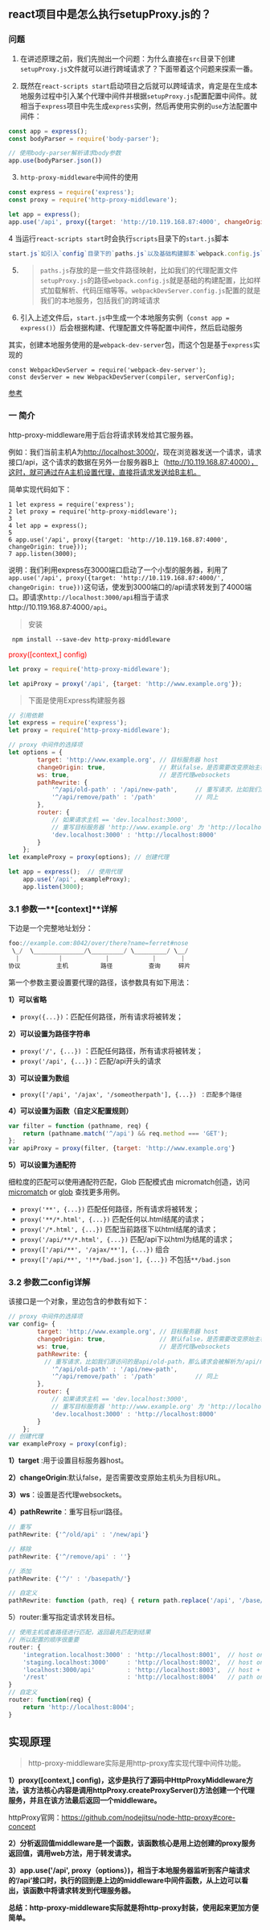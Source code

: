 ## react项目中是怎么执行setupProxy.js的？

### 问题

1. 在讲述原理之前，我们先抛出一个问题：为什么直接在`src`目录下创建`setupProxy.js`文件就可以进行跨域请求了？下面带着这个问题来探索一番。

2. 既然在`react-scripts start`启动项目之后就可以跨域请求，肯定是在生成本地服务过程中引入某个代理中间件并根据`setupProxy.js`配置配置中间件。就相当于`express`项目中先生成`express`实例，然后再使用实例的`use`方法配置中间件：

```js
const app = express();
const bodyParser = require('body-parser');

// 使用body-parser解析请求body参数
app.use(bodyParser.json())
```

3. `http-proxy-middleware`中间件的使用

```js
const express = require('express'); 
const proxy = require('http-proxy-middleware'); 

let app = express(); 
app.use('/api', proxy({target: 'http://10.119.168.87:4000', changeOrigin: true}));
```

4 当运行`react-scripts start`时会执行`scripts`目录下的`start.js`脚本

```js
start.js`如引入`config`目录下的`paths.js`以及基础构建脚本`webpack.config.js`和`devServer`服务配置文件`webpackDevServer.config.js
```
5. > `paths.js`存放的是一些文件路径映射，比如我们的代理配置文件`setupProxy.js`的路径`webpack.config.js`就是基础的构建配置，比如样式加载解析、代码压缩等等。`webpackDevServer.config.js`配置的就是我们的本地服务，包括我们的跨域请求

6. 引入上述文件后，`start.js`中生成一个本地服务实例（`const app = express()`）后会根据构建、代理配置文件等配置中间件，然后启动服务

其实，创建本地服务使用的是`webpack-dev-server`包，而这个包是基于`express`实现的

```
const WebpackDevServer = require('webpack-dev-server');
const devServer = new WebpackDevServer(compiler, serverConfig);
```

[参考](https://www.cnblogs.com/zhaoweikai/p/9969282.html)

### 一 简介

http-proxy-middleware用于后台将请求转发给其它服务器。

例如：我们当前主机A为[http://localhost:3000/](https://link.jianshu.com/?t=http://localhost:3000/)，现在浏览器发送一个请求，请求接口/api，这个请求的数据在另外一台服务器B上（http://10.119.168.87:4000），这时，就可通过在A主机设置代理，直接将请求发送给B主机。

简单实现代码如下：

```
1 let express = require('express');
2 let proxy = require('http-proxy-middleware');
3 
4 let app = express();
5 
6 app.use('/api', proxy({target: 'http://10.119.168.87:4000', changeOrigin: true}));
7 app.listen(3000);
```

说明：我们利用express在3000端口启动了一个小型的服务器，利用了`app.use('/api', proxy({target: 'http://10.119.168.87:4000/', changeOrigin: true}))`这句话，使发到3000端口的/api请求转发到了4000端口。即请求`http://localhost:3000/api`相当于请求http://10.119.168.87:4000`/api`。

> 安装

```shell
 npm install --save-dev http-proxy-middleware
```

<font color=red>proxy([context,] config)</font>

```js
let proxy = require('http-proxy-middleware');

let apiProxy = proxy('/api', {target: 'http://www.example.org'});
```

> 下面是使用Express构建服务器

```js
// 引用依赖
let express = require('express');
let proxy = require('http-proxy-middleware');

// proxy 中间件的选择项
let options = {
        target: 'http://www.example.org', // 目标服务器 host
        changeOrigin: true,               // 默认false，是否需要改变原始主机头为目标URL
        ws: true,                         // 是否代理websockets
        pathRewrite: {
            '^/api/old-path' : '/api/new-path',     // 重写请求，比如我们源访问的是api/old-path，那么请求会被解析为/api/new-path
            '^/api/remove/path' : '/path'           // 同上
        },
        router: {
            // 如果请求主机 == 'dev.localhost:3000',
            // 重写目标服务器 'http://www.example.org' 为 'http://localhost:8000'
            'dev.localhost:3000' : 'http://localhost:8000'
        }
    };
let exampleProxy = proxy(options); // 创建代理

let app = express();  // 使用代理
    app.use('/api', exampleProxy);
    app.listen(3000);
```

### 3.1 参数一**[context]**详解

下边是一个完整地址划分：

```js
foo://example.com:8042/over/there?name=ferret#nose
 \_/  \______________/\_________/ \_________/ \__/
  |           |            |            |       |
协议          主机         路径          查询     碎片
```

第一个参数主要设置要代理的路径，该参数具有如下用法：

**1）可以省略**

- `proxy({...})`：匹配任何路径，所有请求将被转发；

**2）可以设置为路径字符串**

- `proxy('/', {...})` ：匹配任何路径，所有请求将被转发；
- `proxy('/api', {...})`：匹配/api开头的请求

**3）可以设置为数组**

- `proxy(['/api', '/ajax', '/someotherpath'], {...}) ：匹配多个路径`

**4）可以设置为函数（自定义配置规则）**

```js
var filter = function (pathname, req) {
    return (pathname.match('^/api') && req.method === 'GET');
};
var apiProxy = proxy(filter, {target: 'http://www.example.org'}
```

**5）可以设置为通配符**

细粒度的匹配可以使用通配符匹配，Glob 匹配模式由 micromatch创造，访问 [micromatch](https://link.jianshu.com/?t=https://www.npmjs.com/package/micromatch) or [glob](https://link.jianshu.com/?t=https://www.npmjs.com/package/glob) 查找更多用例。

- `proxy('**', {...})` 匹配任何路径，所有请求将被转发；
- `proxy('**/*.html', {...})` 匹配任何以.html结尾的请求；
- `proxy('/*.html', {...})` 匹配当前路径下以html结尾的请求；
- `proxy('/api/**/*.html', {...})` 匹配/api下以html为结尾的请求；
- `proxy(['/api/**', '/ajax/**'], {...})` 组合
- `proxy(['/api/**', '!**/bad.json'], {...})` 不包括`**/bad.json`

### 3.2 参数二config详解

该接口是一个对象，里边包含的参数有如下：

```js
// proxy 中间件的选择项
var config= {
        target: 'http://www.example.org', // 目标服务器 host
        changeOrigin: true,               // 默认false，是否需要改变原始主机头为目标URL
        ws: true,                         // 是否代理websockets
        pathRewrite: {
          // 重写请求，比如我们源访问的是api/old-path，那么请求会被解析为/api/new-path
            '^/api/old-path' : '/api/new-path',     
            '^/api/remove/path' : '/path'           // 同上
        },
        router: {
            // 如果请求主机 == 'dev.localhost:3000',
            // 重写目标服务器 'http://www.example.org' 为 'http://localhost:8000'
            'dev.localhost:3000' : 'http://localhost:8000'
        }
    };
// 创建代理
var exampleProxy = proxy(config);
```
**1）target** :用于设置目标服务器host。

**2）changeOrigin**:默认false，是否需要改变原始主机头为目标URL。

**3）ws**：设置是否代理websockets。

**4）pathRewrite**：重写目标url路径。

```js
// 重写
pathRewrite: {'^/old/api' : '/new/api'}

// 移除
pathRewrite: {'^/remove/api' : ''}

// 添加
pathRewrite: {'^/' : '/basepath/'}

// 自定义
pathRewrite: function (path, req) { return path.replace('/api', '/base/api') }
```

5）router:重写指定请求转发目标。

```js
// 使用主机或者路径进行匹配，返回最先匹配到结果
// 所以配置的顺序很重要
router: {
    'integration.localhost:3000' : 'http://localhost:8001',  // host only
    'staging.localhost:3000'     : 'http://localhost:8002',  // host only
    'localhost:3000/api'         : 'http://localhost:8003',  // host + path
    '/rest'                      : 'http://localhost:8004'   // path only
}
// 自定义
router: function(req) {
    return 'http://localhost:8004';
}
```

## 实现原理

>  http-proxy-middleware实际是用http-proxy库实现代理中间件功能。

**1）proxy([context,] config)，这步是执行了源码中HttpProxyMiddleware方法，该方法核心内容是调用httpProxy.createProxyServer()方法创建一个代理服务，并且在该方法最后返回一个middleware。**

httpProxy官网：https://github.com/nodejitsu/node-http-proxy#core-concept

**2）分析返回值middleware是一个函数，该函数核心是用上边创建的proxy服务返回值，调用web方法，用于转发请求。**

**3）app.use('/api', proxy（options）)，相当于本地服务器监听到客户端请求的‘/api’接口时，执行的回到是上边的middleware中间件函数，从上边可以看出，该函数中将请求转发到代理服务器。**

**总结：http-proxy-middleware实际就是将http-proxy封装，使用起来更加方便简单。**

